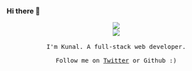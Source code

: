 ### Hi there 👋

<p align="center">
  <img src="https://media3.giphy.com/media/26u4nJPf0JtQPdStq/giphy.gif">
  <br>
  <img src="https://komarev.com/ghpvc/?username=debuxed&style=flat-square">
  <br><br>
  <samp>
    I'm Kunal. A full-stack web developer.<br><br>
     Follow me on <a href="https://twitter.com/debuxed">Twitter</a> or Github :)
  </samp>
</p>
